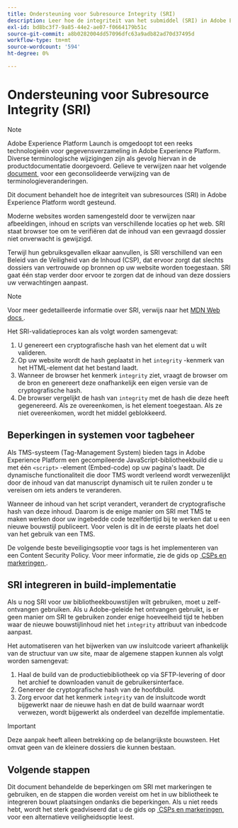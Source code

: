 ```yaml
---
title: Ondersteuning voor Subresource Integrity (SRI)
description: Leer hoe de integriteit van het submiddel (SRI) in Adobe Experience Platform wordt gesteund.
exl-id: bd8bc3f7-9a85-44e2-ae07-f0664179b51c
source-git-commit: a8b0282004dd57096dfc63a9adb82ad70d37495d
workflow-type: tm+mt
source-wordcount: '594'
ht-degree: 0%

---
```


# Ondersteuning voor Subresource Integrity (SRI)

>[!NOTE]
>
>Adobe Experience Platform Launch is omgedoopt tot een reeks technologieën voor gegevensverzameling in Adobe Experience Platform. Diverse terminologische wijzigingen zijn als gevolg hiervan in de productdocumentatie doorgevoerd. Gelieve te verwijzen naar het volgende [&#x200B; document &#x200B;](../../term-updates.md) voor een geconsolideerde verwijzing van de terminologieveranderingen.

Dit document behandelt hoe de integriteit van subresources (SRI) in Adobe Experience Platform wordt gesteund.

Moderne websites worden samengesteld door te verwijzen naar afbeeldingen, inhoud en scripts van verschillende locaties op het web. SRI staat browser toe om te verifiëren dat de inhoud van een gevraagd dossier niet onverwacht is gewijzigd.

Terwijl hun gebruiksgevallen elkaar aanvullen, is SRI verschillend van een Beleid van de Veiligheid van de Inhoud (CSP), dat ervoor zorgt dat slechts dossiers van vertrouwde op bronnen op uw website worden toegestaan. SRI gaat één stap verder door ervoor te zorgen dat de inhoud van deze dossiers uw verwachtingen aanpast.

>[!NOTE]
>
>Voor meer gedetailleerde informatie over SRI, verwijs naar het [&#x200B; MDN Web docs &#x200B;](https://developer.mozilla.org/en-US/docs/Web/Security/Subresource_Integrity).

Het SRI-validatieproces kan als volgt worden samengevat:

1. U genereert een cryptografische hash van het element dat u wilt valideren.
1. Op uw website wordt de hash geplaatst in het `integrity` -kenmerk van het HTML-element dat het bestand laadt.
1. Wanneer de browser het kenmerk `integrity` ziet, vraagt de browser om de bron en genereert deze onafhankelijk een eigen versie van de cryptografische hash.
1. De browser vergelijkt de hash van `integrity` met de hash die deze heeft gegenereerd. Als ze overeenkomen, is het element toegestaan. Als ze niet overeenkomen, wordt het middel geblokkeerd.

## Beperkingen in systemen voor tagbeheer

Als TMS-systeem (Tag-Management System) bieden tags in Adobe Experience Platform een gecompileerde JavaScript-bibliotheekbuild die u met één `<script>` -element (Embed-code) op uw pagina&#39;s laadt. De dynamische functionaliteit die door TMS wordt verleend wordt verwezenlijkt door de inhoud van dat manuscript dynamisch uit te ruilen zonder u te vereisen om iets anders te veranderen.

Wanneer de inhoud van het script verandert, verandert de cryptografische hash van deze inhoud. Daarom is de enige manier om SRI met TMS te maken werken door uw ingebedde code tezelfdertijd bij te werken dat u een nieuwe bouwstijl publiceert. Voor velen is dit in de eerste plaats het doel van het gebruik van een TMS.

De volgende beste beveiligingsoptie voor tags is het implementeren van een Content Security Policy. Voor meer informatie, zie de gids op [&#x200B; CSPs en markeringen &#x200B;](./content-security-policy.md).

## SRI integreren in build-implementatie

Als u nog SRI voor uw bibliotheekbouwstijlen wilt gebruiken, moet u zelf-ontvangen gebruiken. Als u Adobe-geleide het ontvangen gebruikt, is er geen manier om SRI te gebruiken zonder enige hoeveelheid tijd te hebben waar de nieuwe bouwstijlinhoud niet het `integrity` attribuut van inbedcode aanpast.

Het automatiseren van het bijwerken van uw insluitcode varieert afhankelijk van de structuur van uw site, maar de algemene stappen kunnen als volgt worden samengevat:

1. Haal de build van de productiebibliotheek op via SFTP-levering of door het archief te downloaden vanuit de gebruikersinterface.
1. Genereer de cryptografische hash van de hoofdbuild.
1. Zorg ervoor dat het kenmerk `integrity` van de insluitcode wordt bijgewerkt naar de nieuwe hash en dat de build waarnaar wordt verwezen, wordt bijgewerkt als onderdeel van dezelfde implementatie.

>[!IMPORTANT]
>
>Deze aanpak heeft alleen betrekking op de belangrijkste bouwsteen. Het omvat geen van de kleinere dossiers die kunnen bestaan.

## Volgende stappen

Dit document behandelde de beperkingen om SRI met markeringen te gebruiken, en de stappen die worden vereist om het in uw bibliotheek te integreren bouwt plaatsingen ondanks die beperkingen. Als u niet reeds hebt, wordt het sterk geadviseerd dat u de gids op [&#x200B; CSPs en markeringen &#x200B;](./content-security-policy.md) voor een alternatieve veiligheidsoptie leest.
